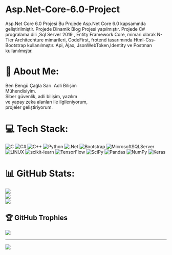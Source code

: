 # Asp.Net-Core-6.0-Project
Asp.Net Core 6.0 Projesi
Bu Projede Asp.Net Core 6.0 kapsamında geliştirilmiştir.
Projede Dinamik Blog Projesi yapılmıştır. Projede C# progralama dili ,Sql Server 2019 , Entity Framework Core, mimari olarak N-Tier Architechture mimarileri, CodeFirst, frotend tasarımında Html-Css-Bootstrap kullanılmıştır. Api, Ajax, JsonWebToken,Identity ve Postman kullanılmıştır.
# 💫 About Me:
Ben Bengü Çağla Sarı. Adli Bilişim <br>Mühendisiyim.<br>Siber güvenlik, adli bilişim, yazılım <br>ve yapay zeka alanları ile ilgileniyorum, <br>projeler geliştiriyorum.


# 💻 Tech Stack:
![C](https://img.shields.io/badge/c-%2300599C.svg?style=for-the-badge&logo=c&logoColor=white) ![C#](https://img.shields.io/badge/c%23-%23239120.svg?style=for-the-badge&logo=c-sharp&logoColor=white) ![C++](https://img.shields.io/badge/c++-%2300599C.svg?style=for-the-badge&logo=c%2B%2B&logoColor=white) ![Python](https://img.shields.io/badge/python-3670A0?style=for-the-badge&logo=python&logoColor=ffdd54) ![.Net](https://img.shields.io/badge/.NET-5C2D91?style=for-the-badge&logo=.net&logoColor=white) ![Bootstrap](https://img.shields.io/badge/bootstrap-%23563D7C.svg?style=for-the-badge&logo=bootstrap&logoColor=white) ![MicrosoftSQLServer](https://img.shields.io/badge/Microsoft%20SQL%20Sever-CC2927?style=for-the-badge&logo=microsoft%20sql%20server&logoColor=white) ![LINUX](https://img.shields.io/badge/Linux-FCC624?style=for-the-badge&logo=linux&logoColor=black) ![scikit-learn](https://img.shields.io/badge/scikit--learn-%23F7931E.svg?style=for-the-badge&logo=scikit-learn&logoColor=white) ![TensorFlow](https://img.shields.io/badge/TensorFlow-%23FF6F00.svg?style=for-the-badge&logo=TensorFlow&logoColor=white) ![SciPy](https://img.shields.io/badge/SciPy-%230C55A5.svg?style=for-the-badge&logo=scipy&logoColor=%white) ![Pandas](https://img.shields.io/badge/pandas-%23150458.svg?style=for-the-badge&logo=pandas&logoColor=white) ![NumPy](https://img.shields.io/badge/numpy-%23013243.svg?style=for-the-badge&logo=numpy&logoColor=white) ![Keras](https://img.shields.io/badge/Keras-%23D00000.svg?style=for-the-badge&logo=Keras&logoColor=white)
# 📊 GitHub Stats:
![](https://github-readme-stats.vercel.app/api?username=bengucagla&theme=dark&hide_border=false&include_all_commits=false&count_private=false)<br/>
![](https://github-readme-streak-stats.herokuapp.com/?user=bengucagla&theme=dark&hide_border=false)<br/>
![](https://github-readme-stats.vercel.app/api/top-langs/?username=bengucagla&theme=dark&hide_border=false&include_all_commits=false&count_private=false&layout=compact)

## 🏆 GitHub Trophies
![](https://github-profile-trophy.vercel.app/?username=bengucagla&theme=radical&no-frame=false&no-bg=true&margin-w=4)

---
[![](https://visitcount.itsvg.in/api?id=bengucagla&icon=0&color=0)](https://visitcount.itsvg.in)

<!-- Proudly created with GPRM ( https://gprm.itsvg.in ) -->
